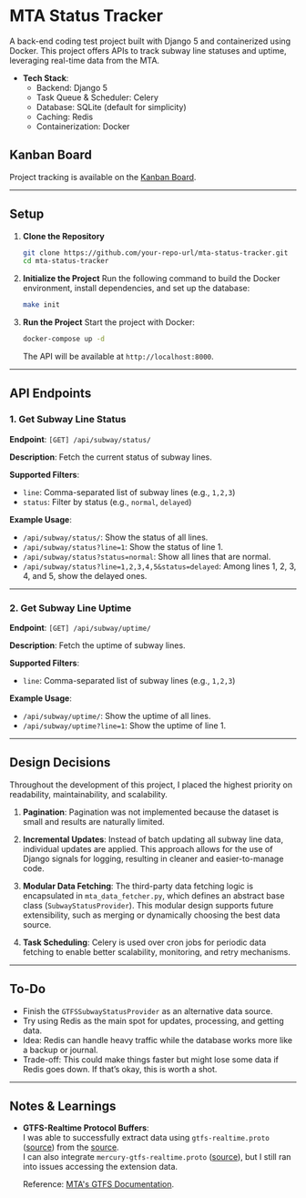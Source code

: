 # MTA Status Tracker

A back-end coding test project built with Django 5 and containerized using Docker.
This project offers APIs to track subway line statuses and uptime, leveraging real-time data from the MTA.

-   **Tech Stack**:
    -   Backend: Django 5
    -   Task Queue & Scheduler: Celery
    -   Database: SQLite (default for simplicity)
    -   Caching: Redis
    -   Containerization: Docker

## Kanban Board

Project tracking is available on the [Kanban Board](https://github.com/users/frozen0601/projects/3).

---

## Setup

1. **Clone the Repository**

    ```bash
    git clone https://github.com/your-repo-url/mta-status-tracker.git
    cd mta-status-tracker
    ```

2. **Initialize the Project**
   Run the following command to build the Docker environment, install dependencies, and set up the database:

    ```bash
    make init
    ```

3. **Run the Project**
   Start the project with Docker:

    ```bash
    docker-compose up -d
    ```

    The API will be available at `http://localhost:8000`.

---

## API Endpoints

### 1. **Get Subway Line Status**

**Endpoint**:
`[GET] /api/subway/status/`

**Description**:
Fetch the current status of subway lines.

**Supported Filters**:

-   `line`: Comma-separated list of subway lines (e.g., `1,2,3`)
-   `status`: Filter by status (e.g., `normal`, `delayed`)

**Example Usage**:

-   `/api/subway/status/`: Show the status of all lines.
-   `/api/subway/status?line=1`: Show the status of line 1.
-   `/api/subway/status?status=normal`: Show all lines that are normal.
-   `/api/subway/status?line=1,2,3,4,5&status=delayed`: Among lines 1, 2, 3, 4, and 5, show the delayed ones.

---

### 2. **Get Subway Line Uptime**

**Endpoint**:
`[GET] /api/subway/uptime/`

**Description**:
Fetch the uptime of subway lines.

**Supported Filters**:

-   `line`: Comma-separated list of subway lines (e.g., `1,2,3`)

**Example Usage**:

-   `/api/subway/uptime/`: Show the uptime of all lines.
-   `/api/subway/uptime?line=1`: Show the uptime of line 1.


---

## Design Decisions
  Throughout the development of this project, I placed the highest priority on readability, maintainability, and scalability.

1. **Pagination**:
   Pagination was not implemented because the dataset is small and results are naturally limited.

2. **Incremental Updates**:
   Instead of batch updating all subway line data, individual updates are applied. This approach allows for the use of Django signals for logging, resulting in cleaner and easier-to-manage code.

3. **Modular Data Fetching**:
   The third-party data fetching logic is encapsulated in `mta_data_fetcher.py`, which defines an abstract base class (`SubwayStatusProvider`). This modular design supports future extensibility, such as merging or dynamically choosing the best data source.

4. **Task Scheduling**:
   Celery is used over cron jobs for periodic data fetching to enable better scalability, monitoring, and retry mechanisms.

---

## To-Do
-   Finish the `GTFSSubwayStatusProvider` as an alternative data source.  
-   Try using Redis as the main spot for updates, processing, and getting data.  
   - Idea: Redis can handle heavy traffic while the database works more like a backup or journal.
   - Trade-off: This could make things faster but might lose some data if Redis goes down. If that’s okay, this is worth a shot.

--- 

## Notes & Learnings

- **GTFS-Realtime Protocol Buffers**:  
  I was able to successfully extract data using `gtfs-realtime.proto` ([source](https://github.com/google/transit/blob/master/gtfs-realtime/proto/gtfs-realtime.proto)) from the [source](https://api.mta.info/#/subwayRealTimeFeeds).  
  I can also integrate `mercury-gtfs-realtime.proto` ([source](https://github.com/OneBusAway/onebusaway-gtfs-realtime-api/blob/master/src/main/proto/com/google/transit/realtime/gtfs-realtime-service-status.proto)), but I still ran into issues accessing the extension data.

  Reference: [MTA's GTFS Documentation](https://new.mta.info/document/90881).
